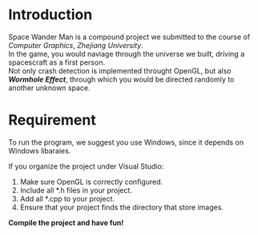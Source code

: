 # Introduction

Space Wander Man is a compound project we submitted to the course of _Computer Graphics_, _Zhejiang University_.  
In the game, you would naviage through the universe we built, driving a spacescraft as a first person.  
Not only crash detection is implemented throught OpenGL, but also **_Wormhole Effect_**, through which you would be directed randomly to another unknown space.  

# Requirement

To run the program, we suggest you use Windows, since it depends on Windows libaraies.

If you organize the project under Visual Studio:

 1. Make sure OpenGL is correctly configured.
 2. Include all *.h files in your project.
 3. Add all *.cpp to your project.
 4. Ensure that your project finds the directory that store images.

**Compile the project and have fun!**
